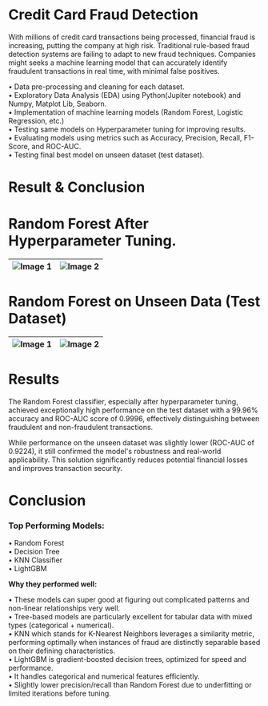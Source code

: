 # Credit Card Fraud Detection

<p> With millions of credit card transactions being processed, financial fraud is increasing, putting the company at high risk. Traditional rule-based fraud detection systems are failing to adapt to new fraud techniques. Companies might seeks a machine learning model that can accurately identify fraudulent transactions in real time, with minimal false positives.<p/>

•	Data pre-processing and cleaning for each dataset. <br>
•	Exploratory Data Analysis (EDA) using Python(Jupiter notebook) and Numpy, Matplot Lib, Seaborn.<br>
•	Implementation of machine learning models (Random Forest, Logistic Regression, etc.)<br>
•	Testing same models on Hyperparameter tuning for improving results.<br>
•	Evaluating models using metrics such as Accuracy, Precision, Recall, F1-Score, and ROC-AUC.<br>
•	Testing final best model on unseen dataset (test dataset).<br>

# Result & Conclusion 

# Random Forest After Hyperparameter Tuning.

| ![Image 1](https://github.com/user-attachments/assets/1704ab91-aa8d-4327-9246-21101d3cd9ee) | ![Image 2](https://github.com/user-attachments/assets/d4ff5070-fcc2-49ca-a081-1b7791e7ab3c) |
|----------------------------------------------------------------------------------------------|----------------------------------------------------------------------------------------------|

# Random Forest on Unseen Data (Test Dataset)

| ![Image 1](https://github.com/user-attachments/assets/10df9155-9228-4265-9a3e-646231125fc6) | ![Image 2](https://github.com/user-attachments/assets/7872838c-a201-4500-9505-5d13abf12c85) |
|---------------------------------------------------------------------------------------------|---------------------------------------------------------------------------------------------|

# Results

<p>The Random Forest classifier, especially after hyperparameter tuning, achieved exceptionally high performance on the test dataset with a 99.96% accuracy and ROC-AUC score of 0.9996, effectively distinguishing between fraudulent and non-fraudulent transactions.<p/> 

<p>While performance on the unseen dataset was slightly lower (ROC-AUC of 0.9224), it still confirmed the model's robustness and real-world applicability. This solution significantly reduces potential financial losses and improves transaction security.<p/>

# Conclusion

### Top Performing Models:
•	Random Forest <br>
•	Decision Tree <br>
•	KNN Classifier <br>
•	LightGBM <br>

**Why they performed well:** 

•	These models can super good at figuring out complicated patterns and non-linear relationships very well. <br>
•	Tree-based models are particularly excellent for tabular data with mixed types (categorical + numerical).<br>
•	KNN which stands for K-Nearest Neighbors leverages a similarity metric, performing optimally when instances of fraud are distinctly separable based on their defining characteristics. <br>
•	LightGBM is gradient-boosted decision trees, optimized for speed and performance. <br>
•	It handles categorical and numerical features efficiently.<br>
•	Slightly lower precision/recall than Random Forest due to underfitting or limited iterations before tuning. <br>

